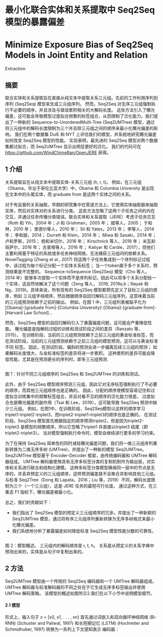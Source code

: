 # 最小化联合实体和关系提取中 Seq2Seq 模型的暴露偏差

# Minimize Exposure Bias of Seq2Seq Models in Joint Entity and Relation
Extraction

## 摘要

联合实体和关系提取旨在直接从纯文本中提取关系三元组。先前的工作利用序列到序列 (Seq2Seq) 模型来生成三元组序列。 然而，Seq2Seq 对无序三元组强制执行不必要的顺序，并且涉及与错误累积相关的大解码长度。 这些方法引入了曝光偏差，这可能会导致模型过度拟合频繁的标签组合，从而限制了泛化能力。我们提出了一种新的 Sequence-to-UnorderedMulti-Tree (Seq2UMTree) 模型，通过将三元组中的解码长度限制为三个并去除三元组之间的顺序来最小化曝光偏差的影响。 我们在两个数据集 DuIE 和 NYT 上评估我们的模型，并系统地研究曝光偏差如何改变 Seq2Seq 模型的性能。 实验表明，最先进的 Seq2Seq 模型对两个数据集都过拟合，而 Seq2UMTree 显示出明显更好的泛化。 我们的代码可在 https://github.com/WindChimeRan/OpenJERE 获得。

## 1 介绍

关系提取旨在从纯文本中提取实体-关系三元组 (h, r, t)。 例如，在三元组（Obama，毕业于哥伦比亚大学）中，Obama 和 Columbia University 是出现在文本中的头尾实体，而 graduate from 是这两个实体之间的关系。

对于有监督的关系抽取，早期的研究集中在管道方法上，它使用实体抽取器来抽取实体，然后对实体对的关系进行分类。 这些方法忽略了这两个子任务之间的内在交互，并通过任务传播分类错误。联合实体和关系提取（JERE）考虑子任务交互（Roth 和 Yih，2004 年；Ji 和 Grishman，2005 年； 姬等人，2005； 于和林，2010 年； 里德尔等人，2010 年；  Sil 和 Yates，2013 年； 李等人，2014 年； 李和姬，2014；  Durrett 和 Klein，2014 年；  Miwa 和 Sasaki，2014 年； 卢和罗斯，2015； 杨和米切尔，2016 年；  Kirschnick 等人，2016 年； 米瓦和班萨尔，2016 年； 古普塔等人，2016 年；  Katiyar 和 Cardie，2017），但他们主要利用基于特征的系统或多任务神经网络，无法捕获三元组间的依赖关系。NovelTagging (Zheng et al., 2017) 将这两个子任务集成到一个序列标记过程中，该过程为每个标记分配一个实体关系标签； 当一个token属于多个关系时，预测结果是不完整的。  Sequence-toSequence (Seq2Seq) 模型（Cho 等人，2014 年）能够多次提取一个实体而不是序列标记，因此可以将多个关系分配给一个实体，这自然地解决了这个问题（Zeng 等人，  2018, 2019a,b；Nayak 和 Ng，2019)。具体来说，所有现有的 Seq2Seq 模型都预先定义了目标三元组的顺序，例如 三元组字母顺序，然后根据顺序自回归解码三元组序列，这意味着当前的三元组预测依赖于之前的输出。 例如，在图 1 中，三元组列表被扁平化为[Obama]-[graduate from]-[Columbia University]-[Obama]-[graduate from]-[Harvard Law School]...

然而，Seq2Seq 模型的自回归解码引入了暴露偏差问题，这可能会严重降低性能。 曝光偏差是指解码过程的训练和测试阶段之间的差异（Ranzato 等，2015）。 在训练阶段，当前的三元组预测依赖于之前三元组的黄金标准标签，而在测试阶段，当前的三元组预测依赖于之前三元组的模型预测，这可以与黄金标准不同 标签。 因此，在测试阶段，偏斜的预测会进一步偏离后续三元组的预测； 如果解码长度很大，与金标准标签的差异将进一步累积。 这种累积的差异可能会降低性能，尤其是在预测更长的序列时，即多三元组预测.

![]()

图 1：针对不同三元组顺序的 Seq2Seq 和 Seq2UMTree 的训练和测试。

此外，由于 Seq2Seq 模型顺序预测三元组，因此它对无序标签强制执行了不必要的顺序，而其他三元组顺序也是正确的。 因此，分配的顺序使模型容易记住和过度拟合训练集中的频繁标签组合，并且对看不见的顺序的泛化能力很差。 过度拟合也是曝光偏差的副作用（Tsai 和 Lee，2019），这可能导致 Seq2Seq 预测中缺少三元组。 例如，在图1中，在训练阶段，Seq2Seq模型以这样的顺序学习triplet1-triplet2-triplet3，而triplet2-triplet1-triplet3的顺序也是正确的。 在测试阶段，Seq2Seq 模型首先根据指定的顺序预测triplet2，但是因为triplet2-triplet3 是模型的频繁顺序，所以它忽略了triplet1 并直接以triplet3 结尾（即triplet2-triplet3）。 当对模型强制执行命令时，模型会继续进行更多的学习约束。

为了在保持 Seq2Seq 简单性的同时减轻曝光偏差问题，我们将一维三元组序列重新转换为二维无序多树 (UMTree)，并提出了一种新的模型 Seq2UMTree。
   Seq2UMTree 模型基于 Encoder-Decoder 框架，由传统编码器和 UMTree 解码器组成。  UMTree 解码器使用具有无序多标签分类的复制机制作为输出层，对实体和关系进行联合和结构化建模。 这种多标签分类模型确保同一层中的节点是无序的，并丢弃预定义的三元组顺序，这样预测偏差就不会聚合并影响其他三元组。 与标准 Seq2Tree（Dong 和 Lapata，2016；Liu 等，2019）不同，解码长度限制为三个（一个三元组），这是 JERE 任务的最短可行长度。 通过这种方式，在三重态 F1 指标下，曝光偏差被最小化。

总之，我们的贡献如下：

- 我们指出了 Seq2Seq 模型的预定义三元组顺序的冗余，并提出了一种新颖的 Seq2UMTree 模型，通过将有序三元组序列重新转换为无序多树格式来最小化曝光偏差。 
-  我们系统地分析了暴露偏差如何降低标准 Seq2Seq 模型性能分数的可靠性。

![]()

图 2：模型概述。 三元组内的解码顺序是 r, t, h。 关系是从预定义的关系字典中预测出来的，实体是从句子中复制出来的。

## 2 方法

Seq2UMTree 模型由一个传统的 Seq2Seq 编码器和一个 UMTree 解码器组成。  UMTree 解码器与标准解码器的不同之处在于它生成无序多标签输出并使用 UMTree 解码策略。 该模型的概述如图所示2.我们在以下小节中说明模型细节。

#### 2.1 模型

形式上，输入句子 x = [x0, x1, .  .  .  , xn] 首先通过词嵌入和双向循环神经网络 (Bi-RNN) (Schuster and Paliwal, 1997) 和长短期记忆 (LSTM) (Hochreiter and Schmidhuber, 1997) 转换为一系列上下文感知表示 编码器：





